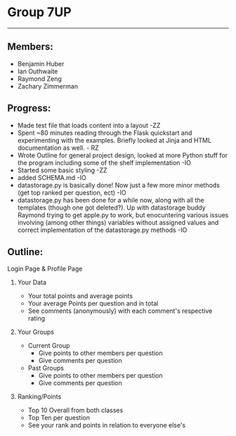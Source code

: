 Group 7UP
=========

* * *

## Members: ##

* Benjamin Huber
* Ian Outhwaite
* Raymond Zeng
* Zachary Zimmerman

## Progress: ##

* Made test file that loads content into a layout -ZZ
* Spent ~80 minutes reading through the Flask quickstart and experimenting with the examples. Briefly looked at Jinja and HTML documentation as well. - RZ
* Wrote Outline for general project design, looked at more Python stuff for the program including some of the shelf implementation -IO
* Started some basic styling -ZZ
* added SCHEMA.md -IO
* datastorage.py is basically done! Now just a few more minor methods (get top ranked per question, ect) -IO
* datastorage.py has been done for a while now, along with all the templates (though one got deleted?). Up with datastorage buddy Raymond trying to get apple.py to work, but enocuntering various issues involving (among other things) variables without assigned values and correct implementation of the datastorage.py methods -IO 

## Outline: ##

Login Page & Profile Page

1. Your Data
    * Your total points and average points
    * Your average Points per question and in total 
    * See comments (anonymously) with each comment's respective rating


2. Your Groups
    * Current Group
        * Give points to other members per question
        * Give comments per question
    * Past Groups
        * Give points to other members per question
        * Give comments per question


3. Ranking/Points
    * Top 10 Overall from both classes
    * Top Ten per question
    * See your rank and points in relation to everyone else's
